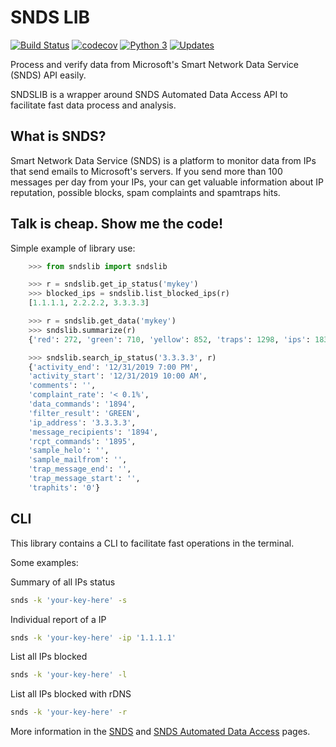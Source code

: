 # SNDS LIB

[![Build Status](https://travis-ci.org/undersfx/sndslib.svg?branch=master)](https://travis-ci.org/undersfx/sndslib) [![codecov](https://codecov.io/gh/undersfx/sndslib/branch/master/graph/badge.svg)](https://codecov.io/gh/undersfx/sndslib) [![Python 3](https://pyup.io/repos/github/undersfx/sndslib/python-3-shield.svg)](https://pyup.io/repos/github/undersfx/sndslib/) [![Updates](https://pyup.io/repos/github/undersfx/sndslib/shield.svg)](https://pyup.io/repos/github/undersfx/sndslib/)

Process and verify data from Microsoft's Smart Network Data Service (SNDS) API easily.

SNDSLIB is a wrapper around SNDS Automated Data Access API to facilitate fast data process and analysis.


## What is SNDS?

Smart Network Data Service (SNDS) is a platform to monitor data from IPs that send emails to Microsoft's servers. If you send more than 100 messages per day from your IPs, your can get valuable information about IP reputation, possible blocks, spam complaints and spamtraps hits.


## Talk is cheap. Show me the code!

Simple example of library use:

```python
    >>> from sndslib import sndslib

    >>> r = sndslib.get_ip_status('mykey')
    >>> blocked_ips = sndslib.list_blocked_ips(r)
    [1.1.1.1, 2.2.2.2, 3.3.3.3]

    >>> r = sndslib.get_data('mykey')
    >>> sndslib.summarize(r)
    {'red': 272, 'green': 710, 'yellow': 852, 'traps': 1298, 'ips': 1834, 'date': '12/31/2019'}

    >>> sndslib.search_ip_status('3.3.3.3', r)
    {'activity_end': '12/31/2019 7:00 PM',
    'activity_start': '12/31/2019 10:00 AM',
    'comments': '',
    'complaint_rate': '< 0.1%',
    'data_commands': '1894',
    'filter_result': 'GREEN',
    'ip_address': '3.3.3.3',
    'message_recipients': '1894',
    'rcpt_commands': '1895',
    'sample_helo': '',
    'sample_mailfrom': '',
    'trap_message_end': '',
    'trap_message_start': '',
    'traphits': '0'}
```


## CLI

This library contains a CLI to facilitate fast operations in the terminal.

Some examples:

Summary of all IPs status
```bash
snds -k 'your-key-here' -s
```

Individual report of a IP
```bash
snds -k 'your-key-here' -ip '1.1.1.1'
```

List all IPs blocked
```bash
snds -k 'your-key-here' -l
```

List all IPs blocked with rDNS
```bash
snds -k 'your-key-here' -r
```


More information in the [SNDS](https://sendersupport.olc.protection.outlook.com/snds/FAQ.aspx?wa=wsignin1.0) and [SNDS Automated Data Access](https://sendersupport.olc.protection.outlook.com/snds/auto.aspx) pages.
